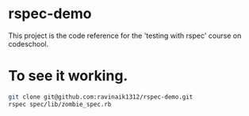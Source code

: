 # rspec-demo
This project is the code reference for the 'testing with rspec' course on codeschool. 

# To see it working. 

```bash
git clone git@github.com:ravinaik1312/rspec-demo.git
rspec spec/lib/zombie_spec.rb
```
